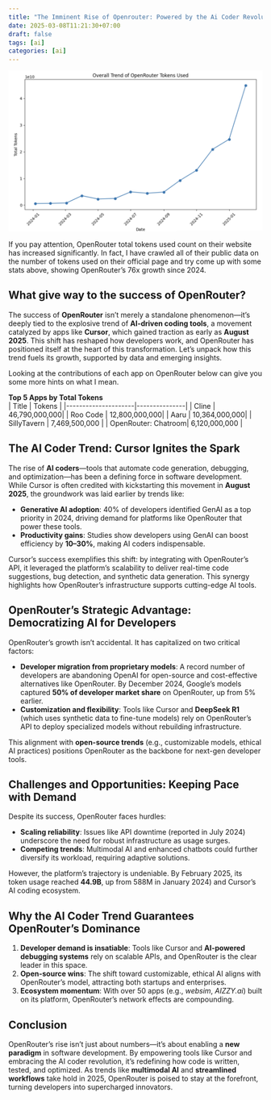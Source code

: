 ```yaml
---
title: "The Imminent Rise of Openrouter: Powered by the Ai Coder Revolution"
date: 2025-03-08T11:21:30+07:00
draft: false
tags: [ai]
categories: [ai]
---
```


![](images/overall_trend.png)

If you pay attention, OpenRouter total tokens used count on their website has increased significantly. In fact, I have crawled all of their public data on the number of tokens used on their official page and try come up with some stats above, showing OpenRouter’s 76x growth since 2024.

## What give way to the success of OpenRouter?

The success of **OpenRouter** isn’t merely a standalone phenomenon—it’s deeply tied to the explosive trend of **AI-driven coding tools**, a movement catalyzed by apps like **Cursor**, which gained traction as early as **August 2025**. This shift has reshaped how developers work, and OpenRouter has positioned itself at the heart of this transformation. Let’s unpack how this trend fuels its growth, supported by data and emerging insights.  

Looking at the contributions of each app on OpenRouter below can give you some more hints on what I mean.

**Top 5 Apps by Total Tokens**  
| Title               | Tokens        |
|---------------------|---------------|
| Cline               | 46,790,000,000|
| Roo Code            | 12,800,000,000|
| Aaru                | 10,364,000,000|
| SillyTavern         | 7,469,500,000 |
| OpenRouter: Chatroom| 6,120,000,000 |


## The AI Coder Trend: Cursor Ignites the Spark  
The rise of **AI coders**—tools that automate code generation, debugging, and optimization—has been a defining force in software development. While Cursor is often credited with kickstarting this movement in **August 2025**, the groundwork was laid earlier by trends like:  
- **Generative AI adoption**: 40% of developers identified GenAI as a top priority in 2024, driving demand for platforms like OpenRouter that power these tools.  
- **Productivity gains**: Studies show developers using GenAI can boost efficiency by **10–30%**, making AI coders indispensable.  

Cursor’s success exemplifies this shift: by integrating with OpenRouter’s API, it leveraged the platform’s scalability to deliver real-time code suggestions, bug detection, and synthetic data generation. This synergy highlights how OpenRouter’s infrastructure supports cutting-edge AI tools.  


## OpenRouter’s Strategic Advantage: Democratizing AI for Developers  
OpenRouter’s growth isn’t accidental. It has capitalized on two critical factors:  
- **Developer migration from proprietary models**: A record number of developers are abandoning OpenAI for open-source and cost-effective alternatives like OpenRouter. By December 2024, Google’s models captured **50% of developer market share** on OpenRouter, up from 5% earlier.  
- **Customization and flexibility**: Tools like Cursor and **DeepSeek R1** (which uses synthetic data to fine-tune models) rely on OpenRouter’s API to deploy specialized models without rebuilding infrastructure.  

This alignment with **open-source trends** (e.g., customizable models, ethical AI practices) positions OpenRouter as the backbone for next-gen developer tools.  


## Challenges and Opportunities: Keeping Pace with Demand
Despite its success, OpenRouter faces hurdles:  
- **Scaling reliability**: Issues like API downtime (reported in July 2024) underscore the need for robust infrastructure as usage surges.  
- **Competing trends**: Multimodal AI and enhanced chatbots could further diversify its workload, requiring adaptive solutions.  

However, the platform’s trajectory is undeniable. By February 2025, its token usage reached **44.9B**, up from 588M in January 2024) and Cursor’s AI coding ecosystem.  


## Why the AI Coder Trend Guarantees OpenRouter’s Dominance
1. **Developer demand is insatiable**: Tools like Cursor and **AI-powered debugging systems** rely on scalable APIs, and OpenRouter is the clear leader in this space.  
2. **Open-source wins**: The shift toward customizable, ethical AI aligns with OpenRouter’s model, attracting both startups and enterprises.  
3. **Ecosystem momentum**: With over 50 apps (e.g., *websim*, *AIZZY.ai*) built on its platform, OpenRouter’s network effects are compounding.  

## Conclusion  
OpenRouter’s rise isn’t just about numbers—it’s about enabling a **new paradigm** in software development. By empowering tools like Cursor and embracing the AI coder revolution, it’s redefining how code is written, tested, and optimized. As trends like **multimodal AI** and **streamlined workflows** take hold in 2025, OpenRouter is poised to stay at the forefront, turning developers into supercharged innovators.  
